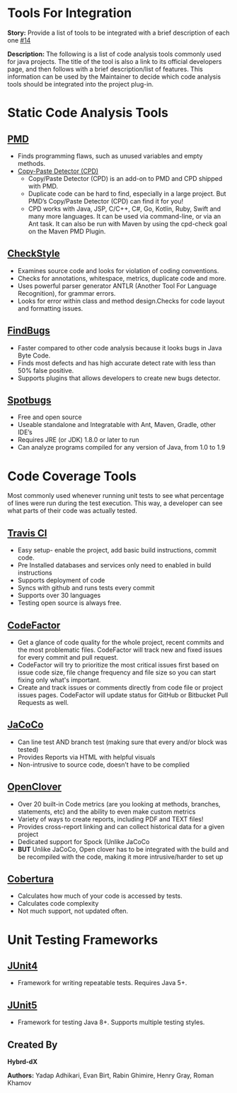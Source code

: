 
# Tools For Integration

**Story:** Provide a list of tools to be integrated with a brief description of each one
 [#14](https://github.com/MetroCS/QualityToolsForBlueJ/issues/14)

**Description:** The following is a list of code analysis tools commonly used for java projects.   The title of the tool is also a link to its official developers page, and then follows with a brief description/list of features.  This information can be used by the Maintainer to decide which code analysis tools should be integrated into the project plug-in.


# Static Code Analysis Tools
## [PMD](https://pmd.github.io/)
* Finds programming flaws, such as unused variables and empty methods.
* [Copy-Paste Detector (CPD)](https://pmd.github.io/latest/pmd_userdocs_cpd.html)
    * Copy/Paste Detector (CPD) is an add-on to PMD and CPD shipped with PMD.
    * Duplicate code can be hard to find, especially in a large project. But PMD’s Copy/Paste Detector (CPD) can find it for you!
    * CPD works with Java, JSP, C/C++, C#, Go, Kotlin, Ruby, Swift and many more languages. It can be used via command-line, or via an Ant task. It can also be run with Maven by using the cpd-check goal on the Maven PMD Plugin.

## [CheckStyle](https://checkstyle.sourceforge.io/)
* Examines source code and looks for violation of coding conventions.
* Checks for annotations, whitespace, metrics, duplicate code and more.
* Uses powerful parser generator ANTLR (Another Tool For Language Recognition), for grammar errors. 
* Looks for error within class and method design.Checks for code layout and formatting issues.

## [FindBugs](http://findbugs.sourceforge.net/factSheet.html)
* Faster compared to other code analysis because it looks bugs in Java Byte Code.
* Finds most defects and has high accurate detect rate with less than 50% false positive.
* Supports plugins that allows developers to create new bugs detector.

## [Spotbugs](https://spotbugs.github.io/)
* Free and open source
* Useable standalone and Integratable with Ant, Maven, Gradle, other IDE’s
* Requires JRE (or JDK) 1.8.0 or later to run
* Can analyze programs compiled for any version of Java, from 1.0 to 1.9

# Code Coverage Tools
Most commonly used whenever running unit tests to see what percentage of lines were run during the test execution. This way, a developer can see what parts of their code was actually tested.

## [Travis CI](https://travis-ci.com/)
* Easy setup- enable the project, add basic build instructions, commit code.
* Pre Installed databases and services only need to enabled in build instructions
* Supports deployment of code
* Syncs with github and runs tests every commit
* Supports over 30 languages
* Testing open source is always free.

## [CodeFactor](https://www.codefactor.io/)
* Get a glance of code quality for the whole project, recent commits and the most problematic files. CodeFactor will track new and fixed issues for every commit and pull request.
* CodeFactor will try to prioritize the most critical issues first based on issue code size, file change frequency and file size so you can start fixing only what's important.
* Create and track issues or comments directly from code file or project issues pages. CodeFactor will update status for GitHub or Bitbucket Pull Requests as well.

## [JaCoCo](https://www.eclemma.org/jacoco/)
* Can line test AND branch test (making sure that every and/or block was tested)
* Provides Reports via HTML with helpful visuals
* Non-intrusive to source code, doesn’t have to be complied

## [OpenClover](http://openclover.org/features)
* Over 20 built-in Code metrics (are you looking at methods, branches, statements, etc) and the ability to even make custom metrics
* Variety of ways to create reports, including PDF and TEXT files!
* Provides cross-report linking and can collect historical data for a given project
* Dedicated support for Spock (Unlike JaCoCo
* **BUT** Unlike JaCoCo, Open clover has to be integrated with the build and be recompiled with the code, making it more intrusive/harder to set up

## [Cobertura](https://cobertura.github.io/cobertura/)
* Calculates how much of your code is accessed by tests.
* Calculates code complexity
* Not much support, not updated often.

# Unit Testing Frameworks
## [JUnit4](https://junit.org/junit4/)
* Framework for writing repeatable tests. Requires Java 5+.


## [JUnit5](https://junit.org/junit5/)
* Framework for testing Java 8+. Supports multiple testing styles.

## Created By
**Hybrd-dX**

**Authors:**
Yadap Adhikari,
Evan Birt,
Rabin Ghimire,
Henry Gray,
Roman Khamov
